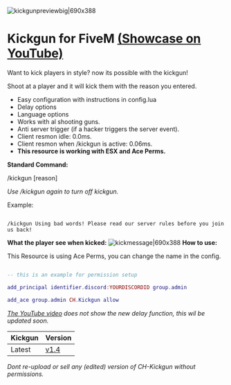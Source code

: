 ![kickgunpreviewbig|690x388](https://media.discordapp.net/attachments/1115592251767271457/1115592507259109496/kickgun_banner.png?width=1193&height=671)


# Kickgun for FiveM [(Showcase on YouTube)](https://www.youtube.com/watch?v=aAeXMfHLKKg)


Want to kick players in style? now its possible with the kickgun!

Shoot at a player and it will kick them with the reason you entered.

* Easy configuration with instructions in config.lua
* Delay options
* Language options
* Works with al shooting guns.
* Anti server trigger (if a hacker triggers the server event).
* Client resmon idle: 0.0ms.
* Client resmon when /kickgun is active: 0.06ms.
* **This resource is working with ESX and Ace Perms.**

**Standard Command:**

/kickgun [reason]

*Use /kickgun again to turn off kickgun.*

Example:

```

/kickgun Using bad words! Please read our server rules before you join us back!

```

**What the player see when kicked:**
![kickmessage|690x388](https://media.discordapp.net/attachments/1115592251767271457/1115919689093226556/image.png)
**How to use:**

This Resource is using Ace Perms, you can change the name in the config.

```lua

-- this is an example for permission setup

add_principal identifier.discord:YOURDISCORDID group.admin

add_ace group.admin CH.Kickgun allow

```

*[The YouTube video](https://www.youtube.com/watch?v=aAeXMfHLKKg) does not show the new delay function, this wil be updated soon.*

| Kickgun       | Version |
| ----------- | ----------- |
| Latest      | [v1.4](https://github.com/YoCazza/CH-Kickgun/releases/tag/v1.4)       |

*Dont re-upload or sell any (edited) version of CH-Kickgun without permissions.*




